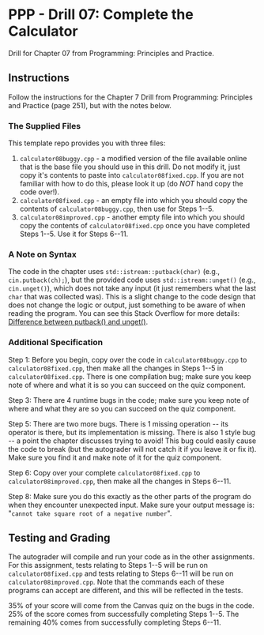 # PPP - Drill 07: Complete the Calculator

Drill for Chapter 07 from Programming: Principles and Practice.

## Instructions

Follow the instructions for the Chapter 7 Drill from Programming: Principles and Practice (page 251), but with the notes below.

### The Supplied Files

This template repo provides you with three files:
1. `calculator08buggy.cpp` - a modified version of the file available online that is the base file you should use in this drill. Do not modify it, just copy it's contents to paste into `calculator08fixed.cpp`. If you are not familiar with how to do this, please look it up (do *NOT* hand copy the code over!).
2. `calculator08fixed.cpp` - an empty file into which you should copy the contents of `calculator08buggy.cpp`, then use for Steps 1--5.
3. `calculator08improved.cpp` - another empty file into which you should copy the contents of `calculator08fixed.cpp` once you have completed Steps 1--5. Use it for Steps 6--11.

### A Note on Syntax

The code in the chapter uses `std::istream::putback(char)` (e.g., `cin.putback(ch);`), but the provided code uses `std::istream::unget()` (e.g., `cin.unget()`), which does not take any input (it just remembers what the last `char` that was collected was). This is a slight change to the code design that does not change the logic or output, just something to be aware of when reading the program. You can see this Stack Overflow for more details: [Difference between putback() and unget()](https://stackoverflow.com/questions/6769416/difference-between-putback-and-unget).

### Additional Specification

Step 1: Before you begin, copy over the code in `calculator08buggy.cpp` to `calculator08fixed.cpp`, then make all the changes in Steps 1--5 in `calculator08fixed.cpp`. There is one compilation bug; make sure you keep note of where and what it is so you can succeed on the quiz component. 

Step 3: There are 4 runtime bugs in the code; make sure you keep note of where and what they are so you can succeed on the quiz component.

Step 5: There are two more bugs. There is 1 missing operation -- its operator is there, but its implementation is missing. There is also 1 style bug -- a point the chapter discusses trying to avoid! This bug could easily cause the code to break (but the autograder will not catch it if you leave it or fix it). Make sure you find it and make note of it for the quiz component. 

Step 6: Copy over your complete `calculator08fixed.cpp` to `calculator08improved.cpp`, then make all the changes in Steps 6--11. 

Step 8: Make sure you do this exactly as the other parts of the program do when they encounter unexpected input. Make sure your output message is: "`cannot take square root of a negative number`".

## Testing and Grading

The autograder will compile and run your code as in the other assignments. For this assignment, tests relating to Steps 1--5 will be run on `calculator08fixed.cpp` and tests relating to Steps 6--11 will be run on `calculator08improved.cpp`. Note that the commands each of these programs can accept are different, and this will be reflected in the tests. 

35% of your score will come from the Canvas quiz on the bugs in the code. 25% of the score comes from successfully completing Steps 1--5. The remaining 40% comes from successfully completing Steps 6--11. 
